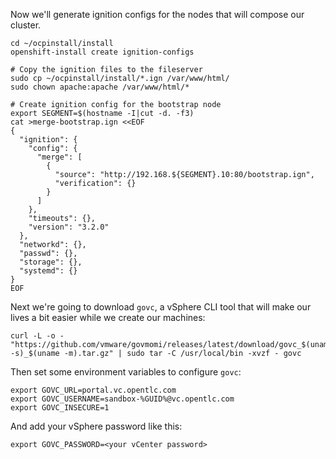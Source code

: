 Now we'll generate ignition configs for the nodes that will compose our cluster.

```execute
cd ~/ocpinstall/install
openshift-install create ignition-configs

# Copy the ignition files to the fileserver
sudo cp ~/ocpinstall/install/*.ign /var/www/html/
sudo chown apache:apache /var/www/html/*

# Create ignition config for the bootstrap node
export SEGMENT=$(hostname -I|cut -d. -f3)
cat >merge-bootstrap.ign <<EOF
{
  "ignition": {
    "config": {
      "merge": [
        {
          "source": "http://192.168.${SEGMENT}.10:80/bootstrap.ign",
          "verification": {}
        }
      ]
    },
    "timeouts": {},
    "version": "3.2.0"
  },
  "networkd": {},
  "passwd": {},
  "storage": {},
  "systemd": {}
}
EOF
```

Next we're going to download `govc`, a vSphere CLI tool that will make our lives a bit easier while we create our machines:
```execute
curl -L -o - "https://github.com/vmware/govmomi/releases/latest/download/govc_$(uname -s)_$(uname -m).tar.gz" | sudo tar -C /usr/local/bin -xvzf - govc
```
Then set some environment variables to configure `govc`:
```execute
export GOVC_URL=portal.vc.opentlc.com
export GOVC_USERNAME=sandbox-%GUID%@vc.opentlc.com
export GOVC_INSECURE=1
```
And add your vSphere password like this:
```
export GOVC_PASSWORD=<your vCenter password>
```
